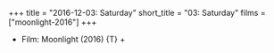 +++
title = "2016-12-03: Saturday"
short_title = "03: Saturday"
films = ["moonlight-2016"]
+++


* Film: Moonlight (2016) {T} +

